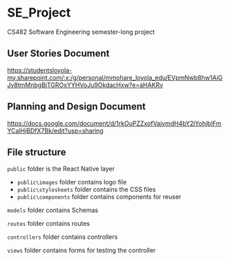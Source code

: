 # SE_Project
CS482 Software Engineering semester-long project

## User Stories Document
https://studentsloyola-my.sharepoint.com/:x:/g/personal/mmohare_loyola_edu/EVpmNwb8hw1AiGJv8tmMnbgBjTGROxYYHVoJu9OkdacHxw?e=aHAKRv 

## Planning and Design Document 
https://docs.google.com/document/d/1rkOuPZZxofVajymdH4bY2jYohjbIFmYCalHjBDfX7Bk/edit?usp=sharing 

## File structure 
``public`` folder is the React Native layer 
- ``public\images`` folder contains logo file 
- ``public\stylesheets`` folder contains the CSS files 
- ``public\components`` folder contains components for reuser

``models`` folder contains Schemas 

``routes`` folder contains routes

``controllers`` folder contains controllers 

``views`` folder contains forms for testing the controller 
